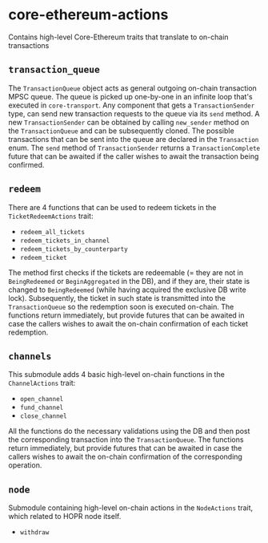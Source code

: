 # core-ethereum-actions

Contains high-level Core-Ethereum traits that translate to on-chain transactions

## `transaction_queue`

The `TransactionQueue` object acts as general outgoing on-chain transaction MPSC queue. The queue is picked up
one-by-one in an infinite loop that's executed in `core-transport`. Any component that gets a `TransactionSender` type,
can send new transaction requests to the queue via its `send` method.
A new `TransactionSender` can be obtained by calling `new_sender` method on the `TransactionQueue` and can be subsequently cloned.
The possible transactions that can be sent into the queue are declared in the `Transaction` enum.
The `send` method of `TransactionSender` returns a `TransactionComplete` future that can be awaited if the caller
wishes to await the transaction being confirmed.

## `redeem`

There are 4 functions that can be used to redeem tickets in the `TicketRedeemActions` trait:

- `redeem_all_tickets`
- `redeem_tickets_in_channel`
- `redeem_tickets_by_counterparty`
- `redeem_ticket`

The method first checks if the tickets are redeemable (= they are not in `BeingRedeemed` or `BeginAggregated` in the DB),
and if they are, their state is changed to `BeingRedeemed` (while having acquired the exclusive DB write lock).
Subsequently, the ticket in such state is transmitted into the `TransactionQueue` so the redemption soon is executed on-chain.
The functions return immediately, but provide futures that can be awaited in case the callers wishes to await the on-chain
confirmation of each ticket redemption.

## `channels`

This submodule adds 4 basic high-level on-chain functions in the `ChannelActions` trait:

- `open_channel`
- `fund_channel`
- `close_channel`

All the functions do the necessary validations using the DB and then post the corresponding transaction
into the `TransactionQueue`.
The functions return immediately, but provide futures that can be awaited in case the callers wishes to await the on-chain
confirmation of the corresponding operation.

## `node`

Submodule containing high-level on-chain actions in the `NodeActions` trait, which related to HOPR node itself.

- `withdraw`
